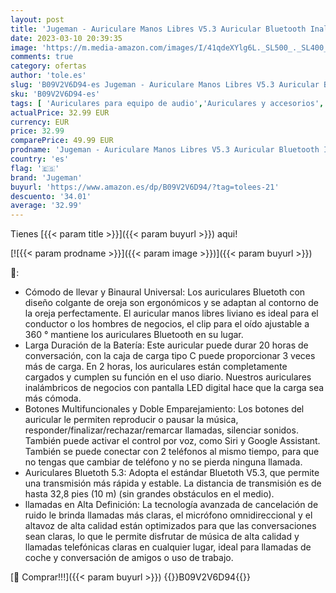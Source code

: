 ```yaml
---
layout: post
title: 'Jugeman - Auriculare Manos Libres V5.3 Auricular Bluetooth Inalámbrico Negocio con Llamada De Voz Súper Clara  Cancelación del Ruido Auricular con micrófono Integrado  Asistente de Voz para iPhone  Android y PC'
date: 2023-03-10 20:39:35
image: 'https://m.media-amazon.com/images/I/41qdeXYlg6L._SL500_._SL400_.jpg'
comments: true
category: ofertas
author: 'tole.es'
slug: 'B09V2V6D94-es Jugeman - Auriculare Manos Libres V5.3 Auricular Bluetooth...'
sku: 'B09V2V6D94-es'
tags: [ 'Auriculares para equipo de audio','Auriculares y accesorios','Electrónica','iphone','jugeman','🇪🇸', ]
actualPrice: 32.99 EUR
currency: EUR
price: 32.99
comparePrice: 49.99 EUR
prodname: 'Jugeman - Auriculare Manos Libres V5.3 Auricular Bluetooth Inalámbrico Negocio con Llamada De Voz Súper Clara  Cancelación del Ruido Auricular con micrófono Integrado  Asistente de Voz para iPhone  Android y PC'
country: 'es'
flag: '🇪🇸'
brand: 'Jugeman'
buyurl: 'https://www.amazon.es/dp/B09V2V6D94/?tag=tolees-21'
descuento: '34.01'
average: '32.99'
---
```


Tienes [{{< param title >}}]({{< param buyurl >}}) aqui!

[![{{< param prodname >}}]({{< param image >}})]({{< param buyurl >}})

🔎:

- Cómodo de llevar y Binaural Universal: Los auriculares Bluetoth con diseño colgante de oreja son ergonómicos y se adaptan al contorno de la oreja perfectamente. El auricular manos libres liviano es ideal para el conductor o los hombres de negocios, el clip para el oído ajustable a 360 ° mantiene los auriculares Bluetooth en su lugar.
- Larga Duración de la Batería: Este auricular puede durar 20 horas de conversación, con la caja de carga tipo C puede proporcionar 3 veces más de carga. En 2 horas, los auriculares están completamente cargados y cumplen su función en el uso diario. Nuestros auriculares inalámbricos de negocios con pantalla LED digital hace que la carga sea más cómoda.
- Botones Multifuncionales y Doble Emparejamiento: Los botones del auricular le permiten reproducir o pausar la música, responder/finalizar/rechazar/remarcar llamadas, silenciar sonidos. También puede activar el control por voz, como Siri y Google Assistant. También se puede conectar con 2 teléfonos al mismo tiempo, para que no tengas que cambiar de teléfono y no se pierda ninguna llamada.
- Auriculares Bluetoth 5.3: Adopta el estándar Bluetoth V5.3, que permite una transmisión más rápida y estable. La distancia de transmisión es de hasta 32,8 pies (10 m) (sin grandes obstáculos en el medio).
- llamadas en Alta Definición: La tecnología avanzada de cancelación de ruido le brinda llamadas más claras, el micrófono omnidireccional y el altavoz de alta calidad están optimizados para que las conversaciones sean claras, lo que le permite disfrutar de música de alta calidad y llamadas telefónicas claras en cualquier lugar, ideal para llamadas de coche y conversación de amigos o uso de trabajo.

[🛒 Comprar!!!]({{< param buyurl >}})
{{<world>}}B09V2V6D94{{</world>}}
